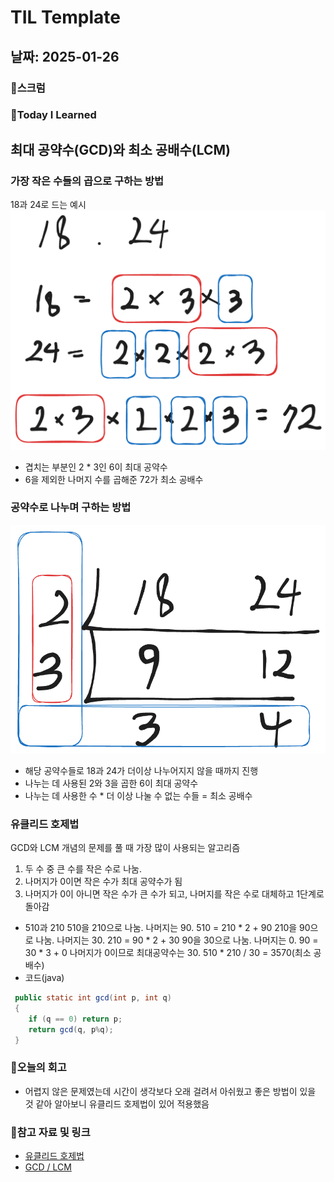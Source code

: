 # TIL Template

## 날짜: 2025-01-26

### 🔔스크럼

### 📖Today I Learned
## 최대 공약수(GCD)와 최소 공배수(LCM)
### 가장 작은 수들의 곱으로 구하는 방법
18과 24로 드는 예시
![](../images/2025-01-26/GCD_LCM_1.png)
- 겹치는 부분인 2 * 3인 6이 최대 공약수
- 6을 제외한 나머지 수를 곱해준 72가 최소 공배수
### 공약수로 나누며 구하는 방법
![](../images/2025-01-26/GCD_LCM_2.png)
- 해당 공약수들로 18과 24가 더이상 나누어지지 않을 때까지 진행
- 나누는 데 사용된 2와 3을 곱한 6이 최대 공약수
- 나누는 데 사용한 수 * 더 이상 나눌 수 없는 수들 = 최소 공배수
### 유클리드 호제법
GCD와 LCM 개념의 문제를 풀 때 가장 많이 사용되는 알고리즘
1. 두 수 중 큰 수를 작은 수로 나눔.
2. 나머지가 0이면 작은 수가 최대 공약수가 됨
3. 나머지가 0이 아니면 작은 수가 큰 수가 되고, 나머지를 작은 수로 대체하고 1단계로 돌아감
-  510과 210 
510을 210으로 나눔. 나머지는 90. 510 = 210 * 2 + 90
210을 90으로 나눔. 나머지는 30. 210 = 90 * 2 + 30
90을 30으로 나눔. 나머지는 0. 90 = 30 * 3 + 0
나머지가 0이므로 최대공약수는 30.
510 * 210 / 30 = 3570(최소 공배수)
- 코드(java)
```java
 public static int gcd(int p, int q)
 {
	if (q == 0) return p;
	return gcd(q, p%q);
 }
```

### 📝오늘의 회고
- 어렵지 않은 문제였는데 시간이 생각보다 오래 걸려서 아쉬웠고 좋은 방법이 있을 것 같아 알아보니 유클리드 호제법이 있어 적용했음

### 🔗참고 자료 및 링크
- [유클리드 호제법](https://ko.wikipedia.org/wiki/%EC%9C%A0%ED%81%B4%EB%A6%AC%EB%93%9C_%ED%98%B8%EC%A0%9C%EB%B2%95)
- [GCD / LCM](https://velog.io/@abc2752/GCD%EC%99%80-LCM)